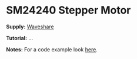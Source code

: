 # SM24240 Stepper Motor

**Supply:** [Waveshare](https://www.waveshare.com/SM24240.htm)

**Tutorial:** ...

**Notes:** For a code example look [here](https://github.com/jgphilpott/agility/tree/a47a5f62a49833e93a5bf7f84c1ea40ddb3c07c1/app/motors).
